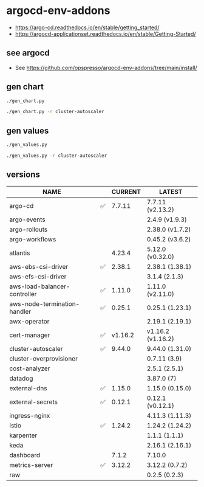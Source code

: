 # argocd-env-addons

* <https://argo-cd.readthedocs.io/en/stable/getting_started/>
* <https://argocd-applicationset.readthedocs.io/en/stable/Getting-Started/>

## see argocd

* See <https://github.com/opspresso/argocd-env-addons/tree/main/install/>

## gen chart

```bash
./gen_chart.py

./gen_chart.py -r cluster-autoscaler
```

## gen values

```bash
./gen_values.py

./gen_values.py -r cluster-autoscaler
```

## versions

<!--- BEGIN_VERSION --->
| NAME | | CURRENT | LATEST |
| --- | - | --- | --- |
| argo-cd | ✅ | 7.7.11 | 7.7.11 (v2.13.2) |
| argo-events |  |  | 2.4.9 (v1.9.3) |
| argo-rollouts |  |  | 2.38.0 (v1.7.2) |
| argo-workflows |  |  | 0.45.2 (v3.6.2) |
| atlantis |  | 4.23.4 | 5.12.0 (v0.32.0) |
| aws-ebs-csi-driver | ✅ | 2.38.1 | 2.38.1 (1.38.1) |
| aws-efs-csi-driver |  |  | 3.1.4 (2.1.3) |
| aws-load-balancer-controller | ✅ | 1.11.0 | 1.11.0 (v2.11.0) |
| aws-node-termination-handler | ✅ | 0.25.1 | 0.25.1 (1.23.1) |
| awx-operator |  |  | 2.19.1 (2.19.1) |
| cert-manager | ✅ | v1.16.2 | v1.16.2 (v1.16.2) |
| cluster-autoscaler | ✅ | 9.44.0 | 9.44.0 (1.31.0) |
| cluster-overprovisioner |  |  | 0.7.11 (3.9) |
| cost-analyzer |  |  | 2.5.1 (2.5.1) |
| datadog |  |  | 3.87.0 (7) |
| external-dns | ✅ | 1.15.0 | 1.15.0 (0.15.0) |
| external-secrets | ✅ | 0.12.1 | 0.12.1 (v0.12.1) |
| ingress-nginx |  |  | 4.11.3 (1.11.3) |
| istio | ✅ | 1.24.2 | 1.24.2 (1.24.2) |
| karpenter |  |  | 1.1.1 (1.1.1) |
| keda |  |  | 2.16.1 (2.16.1) |
| dashboard |  | 7.1.2 | 7.10.0 |
| metrics-server | ✅ | 3.12.2 | 3.12.2 (0.7.2) |
| raw |  |  | 0.2.5 (0.2.3) |
<!--- END_VERSION --->
